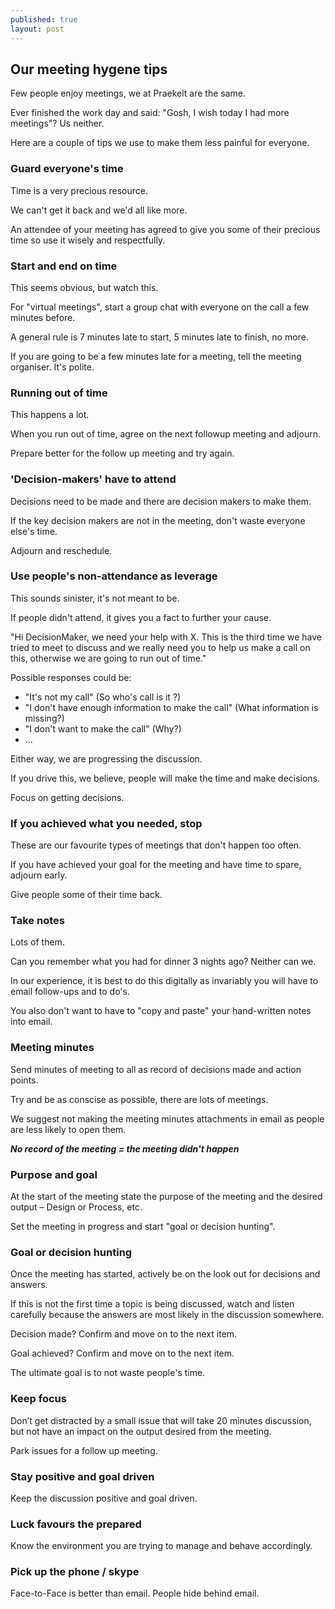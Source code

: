 ```yaml
---
published: true
layout: post
---
```



## Our meeting hygene tips

Few people enjoy meetings, we at Praekelt are the same.

Ever finished the work day and said: "Gosh, I wish today I had more meetings"? Us neither.

Here are a couple of tips we use to make them less painful for everyone.

### Guard everyone's time

Time is a very precious resource.

We can't get it back and we'd all like more.

An attendee of your meeting has agreed to give you some of their precious time so use it wisely and respectfully.

### Start and end on time

This seems obvious, but watch this.

For "virtual meetings", start a group chat with everyone on the call a few minutes before.

A general rule is 7 minutes late to start, 5 minutes late to finish, no more.

If you are going to be a few minutes late for a meeting, tell the meeting organiser. It's polite.

### Running out of time

This happens a lot.

When you run out of time, agree on the next followup meeting and adjourn.

Prepare better for the follow up meeting and try again.

### 'Decision-makers' have to attend

Decisions need to be made and there are decision makers to make them.

If the key decision makers are not in the meeting, don't waste everyone else's time.

Adjourn and reschedule.

### Use people's non-attendance as leverage

This sounds sinister, it's not meant to be.

If people didn't attend, it gives you a fact to further your cause.

"Hi DecisionMaker, we need your help with X. This is the third time we have tried to meet to discuss and we really need you to help us make a call on this, otherwise we are going to run out of time."

Possible responses could be:

- "It's not my call" (So who's call is it ?)
- "I don't have enough information to make the call" (What information is missing?)
- "I don't want to make the call" (Why?)
- ...

Either way, we are progressing the discussion.

If you drive this, we believe, people will make the time and make decisions. 

Focus on getting decisions.

### If you achieved what you needed, stop

These are our favourite types of meetings that don't happen too often.

If you have achieved your goal for the meeting and have time to spare, adjourn early.

Give people some of their time back. 

### Take notes

Lots of them.

Can you remember what you had for dinner 3 nights ago? Neither can we.

In our experience, it is best to do this digitally as invariably you will have to email follow-ups and to do's.

You also don't want to have to "copy and paste" your hand-written notes into email.

### Meeting minutes

Send minutes of meeting to all as record of decisions made and action points.

Try and be as conscise as possible, there are lots of meetings.

We suggest not making the meeting minutes attachments in email as people are less likely to open them.

***No record of the meeting = the meeting didn't happen***

### Purpose and goal

At the start of the meeting state the purpose of the meeting and the desired output – Design or Process, etc.

Set the meeting in progress and start "goal or decision hunting".

### Goal or decision hunting

Once the meeting has started, actively be on the look out for decisions and answers.

If this is not the first time a topic is being discussed, watch and listen carefully because the answers are most likely in the discussion somewhere.

Decision made? Confirm and move on to the next item.

Goal achieved? Confirm and move on to the next item.

The ultimate goal is to not waste people's time.

### Keep focus

Don’t get distracted by a small issue that will take 20 minutes discussion, but not have an impact on the output desired from the meeting. 

Park issues for a follow up meeting.

### Stay positive and goal driven

Keep the discussion positive and goal driven.

### Luck favours the prepared

Know the environment you are trying to manage and behave accordingly.

### Pick up the phone / skype

Face-to-Face is better than email. People hide behind email.

